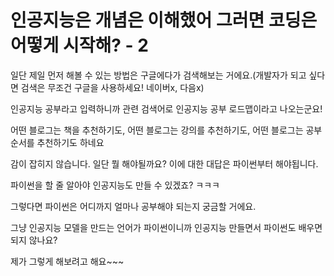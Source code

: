 # 인공지능은 개념은 이해했어 그러면 코딩은 어떻게 시작해? - 2

일단 제일 먼저 해볼 수 있는 방법은 구글에다가 검색해보는 거에요.(개발자가 되고 싶다면 검색은 무조건 구글을 사용하세요! 네이버x, 다음x)

인공지능 공부라고 입력하니까 관련 검색어로 인공지능 공부 로드맵이라고 나오는군요!

어떤 블로그는 책을 추천하기도, 어떤 블로그는 강의를 추천하기도, 어떤 블로그는 공부 순서를 추천하기도 하네요

감이 잡히지 않습니다. 일단 뭘 해야될까요? 이에 대한 대답은 파이썬부터 해야됩니다.

파이썬을 할 줄 알아야 인공지능도 만들 수 있겠죠? ㅋㅋㅋ

그렇다면 파이썬은 어디까지 얼마나 공부해야 되는지 궁금할 거에요.

그냥 인공지능 모델을 만드는 언어가 파이썬이니까 인공지능 만들면서 파이썬도 배우면 되지 않나요?

제가 그렇게 해보려고 해요~~~
